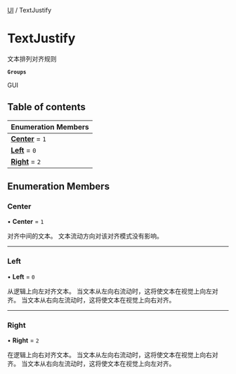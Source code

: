 [UI](../modules/UI.UI.md) / TextJustify

# TextJustify <Badge type="tip" text="Enumeration" /> <Score text="TextJustify" />

文本排列对齐规则

**`Groups`**

GUI

## Table of contents

| Enumeration Members |
| :-----|
| **[Center](UI.TextJustify.md#center)** = ``1`` <br> |
| **[Left](UI.TextJustify.md#left)** = ``0`` <br> |
| **[Right](UI.TextJustify.md#right)** = ``2`` <br> |

## Enumeration Members

### Center <Score text="Center" /> 

• **Center** = ``1``

对齐中间的文本。
文本流动方向对该对齐模式没有影响。

___

### Left <Score text="Left" /> 

• **Left** = ``0``

从逻辑上向左对齐文本。
当文本从左向右流动时，这将使文本在视觉上向左对齐。
当文本从右向左流动时，这将使文本在视觉上向右对齐。

___

### Right <Score text="Right" /> 

• **Right** = ``2``

在逻辑上向右对齐文本。
当文本从左向右流动时，这将使文本在视觉上向右对齐。
当文本从右向左流动时，这将使文本在视觉上向左对齐。
